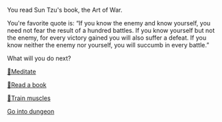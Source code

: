 You read Sun Tzu's book, the Art of War.

You're favorite quote is:
“If you know the enemy and know yourself, you need not
fear the result of a hundred battles. If you know
yourself but not the enemy, for every victory gained
you will also suffer a defeat. If you know neither the
enemy nor yourself, you will succumb in every battle.”

What will you do next?

[🧘Meditate](1-1A.md)

[📖Read a book](1-1B.md)

[💪Train muscles](0-1A.md)

[Go into dungeon](../1/2.md)
